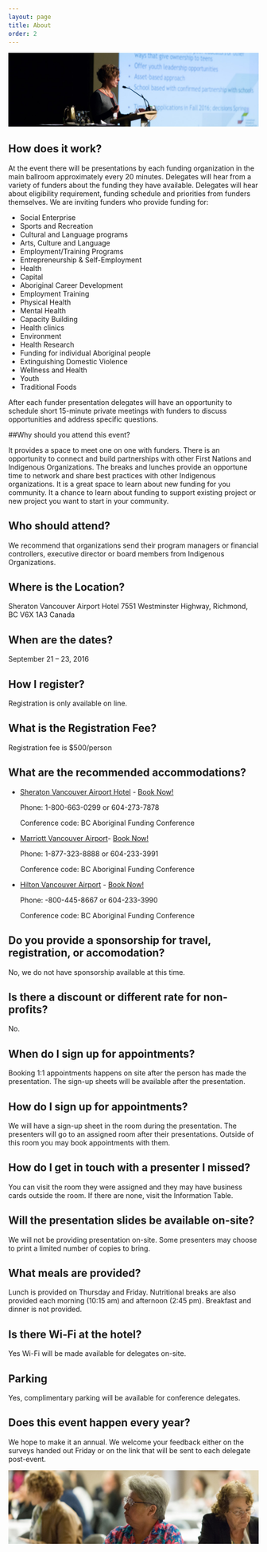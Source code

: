 ```yaml
---
layout: page
title: About
order: 2
---
```


![](/public/img/presenter.jpg)

## How does it work?

At the event there will be presentations by each funding organization in the main ballroom approximately every 20 minutes. Delegates will hear from a variety of funders about the funding they have available. Delegates will hear about eligibility requirement, funding schedule and priorities from funders themselves. We are inviting funders who provide funding for: 
 * Social Enterprise
 * Sports and Recreation
 * Cultural and Language programs
 * Arts, Culture and Language
 * Employment/Training Programs
 * Entrepreneurship & Self-Employment
 * Health
 * Capital
 * Aboriginal Career Development
 * Employment Training
 * Physical Health
 * Mental Health
 * Capacity Building
 * Health clinics
 * Environment
 * Health Research
 * Funding for individual Aboriginal people
 * Extinguishing Domestic Violence
 * Wellness and Health
 * Youth
 * Traditional Foods

After each funder presentation delegates will have an opportunity to schedule short 15-minute private meetings with funders to discuss opportunities and address specific questions.

##Why should you attend this event?

It provides a space to meet one on one with funders. There is an opportunity to connect and build partnerships with other First Nations and Indigenous Organizations. The breaks and lunches provide an opportune time to network and share best practices with other Indigenous organizations. It is a great space to learn about new funding for you community. It a chance to learn about funding to support existing project or new project you want to start in your community. 

## Who should attend?

We recommend that organizations send their program managers or financial controllers, executive director or board members from Indigenous Organizations.

## Where is the Location?

Sheraton Vancouver Airport Hotel
7551 Westminster Highway, Richmond, BC V6X 1A3 Canada

## When are the dates?

September 21 – 23, 2016

## How I register?

Registration is only available on line.

## What is the Registration Fee?

Registration fee is $500/person

## What are the recommended accommodations?

* [Sheraton Vancouver Airport Hotel](http://www.sheratonvancouverairport.com/) - [Book Now!](https://www.starwoodmeeting.com/events/start.action?id=1606094778&key=91927AC) 
 
  Phone: 1-800-663-0299 or 604-273-7878

  Conference code: BC Aboriginal Funding Conference 

* [Marriott Vancouver Airport](http://www.marriott.com/hotels/travel/yvrsa-vancouver-airport-marriott-hotel/)- [Book Now!](http://cwp.marriott.com/yvrsa/bcafcsep2016/) 

  Phone: 1-877-323-8888 or 604-233-3991
  
  Conference code: BC Aboriginal Funding Conference

* [Hilton Vancouver Airport](http://www3.hilton.com/en/hotels/british-columbia/hilton-vancouver-airport-YVRAHHF/index.html) - [Book Now!](http://www.hilton.com/en/hi/groups/personalized/Y/YVRAHHF-BCAFC-20160921/index.jhtml?WT.mc_id=POG) 

  Phone: -800-445-8667 or 604-233-3990
  
  Conference code: BC Aboriginal Funding Conference

## Do you provide a sponsorship for travel, registration, or accomodation?

No, we do not have sponsorship available at this time.

## Is there a discount or different rate for non-profits?

No.

## When do I sign up for appointments?

Booking 1:1 appointments happens on site after the person has made the presentation. The sign-up sheets will be available after the presentation.

## How do I sign up for appointments?

We will have a sign-up sheet in the room during the presentation. The presenters will go to an assigned room after their presentations. Outside of this room you may book appointments with them.

## How do I get in touch with a presenter I missed?

You can visit the room they were assigned and they may have business cards outside the room. If there are none, visit the Information Table.

## Will the presentation slides be available on-site?

We will not be providing presentation on-site. Some presenters may choose to print a limited number of copies to bring.

## What meals are provided?

Lunch is provided on Thursday and Friday. Nutritional breaks are also provided each morning (10:15 am) and afternoon (2:45 pm). Breakfast and dinner is not provided.

## Is there Wi-Fi at the hotel?
Yes Wi-Fi will be made available for delegates on-site.

## Parking

Yes, complimentary parking will be available for conference delegates.

## Does this event happen every year?

We hope to make it an annual. We welcome your feedback either on the surveys handed out Friday or on the link that will be sent to each delegate post-event.

![](/public/img/delegate.jpg)
